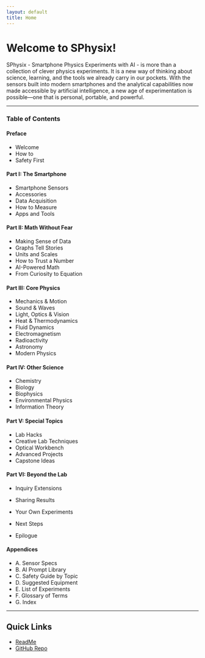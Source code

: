 ```yaml
---
layout: default
title: Home
---
```


# Welcome to SPhysix!

SPhysix - Smartphone Physics Experiments with AI - is more than a collection of clever physics experiments. It is a new way of thinking about science, learning, and the tools we already carry in our pockets. With the sensors built into modern smartphones and the analytical capabilities now made accessible by artificial intelligence, a new age of experimentation is possible—one that is personal, portable, and powerful.

---
### Table of Contents

#### Preface
- Welcome  
- How to  
- Safety First  

#### Part I: The Smartphone
- Smartphone Sensors  
- Accessories  
- Data Acquisition  
- How to Measure  
- Apps and Tools  

#### Part II: Math Without Fear
- Making Sense of Data  
- Graphs Tell Stories  
- Units and Scales  
- How to Trust a Number  
- AI-Powered Math  
- From Curiosity to Equation  

#### Part III: Core Physics
- Mechanics & Motion  
- Sound & Waves  
- Light, Optics & Vision  
- Heat & Thermodynamics  
- Fluid Dynamics  
- Electromagnetism  
- Radioactivity  
- Astronomy  
- Modern Physics  

#### Part IV: Other Science
- Chemistry  
- Biology  
- Biophysics  
- Environmental Physics  
- Information Theory  

#### Part V: Special Topics
- Lab Hacks  
- Creative Lab Techniques  
- Optical Workbench  
- Advanced Projects  
- Capstone Ideas  

#### Part VI: Beyond the Lab
- Inquiry Extensions  
- Sharing Results  
- Your Own Experiments  
- Next Steps  

- Epilogue

#### Appendices
- A. Sensor Specs  
- B. AI Prompt Library  
- C. Safety Guide by Topic  
- D. Suggested Equipment  
- E. List of Experiments  
- F. Glossary of Terms  
- G. Index

---
## Quick Links
- [ReadMe](readme.md)
- [GitHub Repo](https://github.com/rplano/sphysix)
